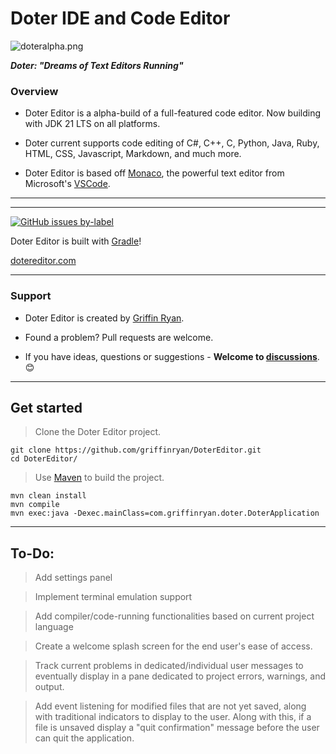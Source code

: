 # Doter IDE and Code Editor

![doteralpha.png](https://torpoisebucket.s3.us-west-2.amazonaws.com/doteralpha.png)

**_Doter: "Dreams of Text Editors Running"_**

### Overview

- Doter Editor is a alpha-build of a full-featured code editor. Now building with JDK 21 LTS on all platforms.

- Doter current supports code editing of C#, C++, C, Python, Java, Ruby, HTML, CSS, Javascript, Markdown, and much more.

- Doter Editor is based off [Monaco](https://github.com/microsoft/monaco-editor), the powerful text editor from Microsoft's [VSCode](https://github.com/microsoft/vscode).

----
----

[![GitHub issues by-label](https://img.shields.io/github/issues/griffinryan/doter/help%20wanted?label=issues%20need%20help&logo=github)](https://github.com/griffinryan/doter/issues?q=label%3A%22help+wanted%22+is%3Aopen+is%3Aissue)

Doter Editor is built with [Gradle](https://github.com/gradle/gradle)!

[dotereditor.com](https://dotereditor.com/)

___
### Support
- Doter Editor is created by [Griffin Ryan][griffinryan-github].

- Found a problem? Pull requests are welcome.

- If you have ideas, questions or suggestions - **Welcome to [discussions](https://github.com/griffinryan/doter/discussions)**. 😊
___


## Get started

> Clone the Doter Editor project.

    git clone https://github.com/griffinryan/DoterEditor.git
    cd DoterEditor/

> Use [Maven](https://github.com/apache/maven) to build the project.

    mvn clean install
    mvn compile
    mvn exec:java -Dexec.mainClass=com.griffinryan.doter.DoterApplication

---

## To-Do:

> Add settings panel

> Implement terminal emulation support

> Add compiler/code-running functionalities based on current project language

> Create a welcome splash screen for the end user's ease of access.

> Track current problems in dedicated/individual user messages to eventually display in a pane dedicated to project errors, warnings, and output.

> Add event listening for modified files that are not yet saved, along with traditional indicators to display to the user. Along with this, if a file is unsaved display a "quit confirmation" message before the user can quit the application.

[griffinryan-github]: https://github.com/griffinryan/
